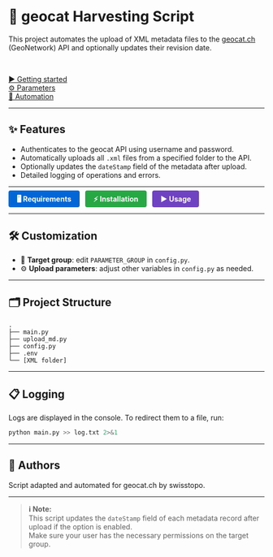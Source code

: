 # 🚀 geocat Harvesting Script

This project automates the upload of XML metadata files to the [geocat.ch](https://www.geocat.ch/) (GeoNetwork) API and optionally updates their revision date.

<br>

[▶️ Getting started](getting-started.md)  
[⚙️ Parameters](parameters.md)  
[🤖 Automation](automation.md)

---

## ✨ Features

- Authenticates to the geocat API using username and password.
- Automatically uploads all `.xml` files from a specified folder to the API.
- Optionally updates the `dateStamp` field of the metadata after upload.
- Detailed logging of operations and errors.

---

<p align="left">
  <a href="getting-started.md#️-requirements" style="background:#0366d6;color:white;padding:8px 16px;border-radius:4px;text-decoration:none;font-weight:bold;">🖥️ Requirements</a>
  &nbsp;
  <a href="getting-started.md#️-installation" style="background:#28a745;color:white;padding:8px 16px;border-radius:4px;text-decoration:none;font-weight:bold;">⚡ Installation</a>
  &nbsp;
  <a href="getting-started.md#️-usage" style="background:#6f42c1;color:white;padding:8px 16px;border-radius:4px;text-decoration:none;font-weight:bold;">▶️ Usage</a>
</p>

---

## 🛠️ Customization

- 🎯 **Target group**: edit `PARAMETER_GROUP` in `config.py`.
- ⚙️ **Upload parameters**: adjust other variables in `config.py` as needed.

---

## 🗂️ Project Structure

```
.
├── main.py
├── upload_md.py
├── config.py
├── .env
└── [XML folder]
```

---

## 📋 Logging

Logs are displayed in the console. To redirect them to a file, run:

```sh
python main.py >> log.txt 2>&1
```

---

## 👥 Authors

Script adapted and automated for geocat.ch by swisstopo.

---

> **ℹ️ Note:**  
> This script updates the `dateStamp` field of each metadata record after upload if the option is enabled.  
> Make sure your user has the necessary permissions on the target group.